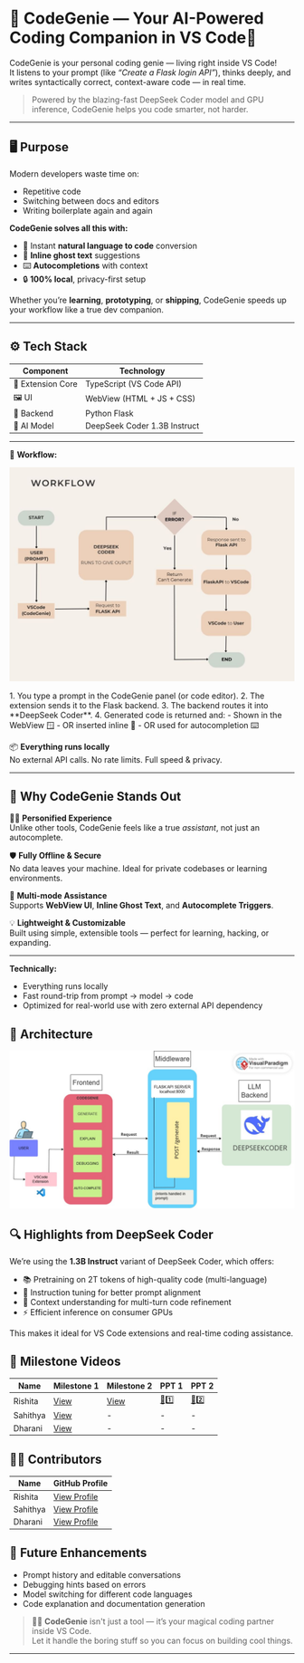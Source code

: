 # 🌟 CodeGenie — Your AI-Powered Coding Companion in VS Code🌟

CodeGenie is your personal coding genie — living right inside VS Code!  
It listens to your prompt (like _“Create a Flask login API”_), thinks deeply, and writes syntactically correct, context-aware code — in real time.

> Powered by the blazing-fast DeepSeek Coder model and GPU inference, CodeGenie helps you code smarter, not harder.

---

## 🖥️ Purpose

Modern developers waste time on:

- Repetitive code
- Switching between docs and editors
- Writing boilerplate again and again

**CodeGenie solves all this with:**

- 🔌 Instant **natural language to code** conversion
- 👻 **Inline ghost text** suggestions
- ⌨️ **Autocompletions** with context
- 🔒 **100% local**, privacy-first setup

Whether you’re **learning**, **prototyping**, or **shipping**, CodeGenie speeds up your workflow like a true dev companion.

---

## ⚙️ Tech Stack

| Component        | Technology                          |
|------------------|--------------------------------------|
| 🧩 Extension Core | TypeScript (VS Code API)             |
| 🖼️ UI             | WebView (HTML + JS + CSS)            |
| 🧠 Backend        | Python Flask                         |
| 🤖 AI Model       | DeepSeek Coder 1.3B Instruct         |

---

📎 **Workflow:**
<p align="center">
  <img src="images/workflow.jpg" alt="CodeGenie Workflow" style="max-width: 100%; height: auto;">
</p>
1. You type a prompt in the CodeGenie panel (or code editor).
2. The extension sends it to the Flask backend.
3. The backend routes it into **DeepSeek Coder**.
4. Generated code is returned and:
   - Shown in the WebView 🪟
   - OR inserted inline 👻
   - OR used for autocompletion ⌨️

📦 **Everything runs locally**  
No external API calls. No rate limits. Full speed & privacy.

---

## 🚀 Why CodeGenie Stands Out

🧞‍♂️ **Personified Experience**  
Unlike other tools, CodeGenie feels like a true _assistant_, not just an autocomplete.

🛡️ **Fully Offline & Secure**  
No data leaves your machine. Ideal for private codebases or learning environments.

🔌 **Multi-mode Assistance**  
Supports **WebView UI**, **Inline Ghost Text**, and **Autocomplete Triggers**.

💡 **Lightweight & Customizable**  
Built using simple, extensible tools — perfect for learning, hacking, or expanding.

---

**Technically:**
- Everything runs locally
- Fast round-trip from prompt → model → code
- Optimized for real-world use with zero external API dependency

## 🧭 Architecture
  <p align="center">
  <img src="images/newArchitecture.jpg" alt="CodeGenie Architecture" style="max-width: 100%; height: auto;">
</p>

## 🔍 Highlights from DeepSeek Coder

We’re using the **1.3B Instruct** variant of DeepSeek Coder, which offers:

- 📚 Pretraining on 2T tokens of high-quality code (multi-language)
- 💬 Instruction tuning for better prompt alignment
- 🧠 Context understanding for multi-turn code refinement
- ⚡ Efficient inference on consumer GPUs

This makes it ideal for VS Code extensions and real-time coding assistance.

## 🎥 Milestone Videos

| Name     | Milestone 1                                 | Milestone 2                                   | PPT 1                                                                                                             | PPT 2 |
|----------|---------------------------------------------|-----------------------------------------------|------------------------------------------------------------------------------------------------------------------|-------|
| Rishita  | [View](https://drive.google.com/file/d/1bTwDQSmYYd9vbuuYqLhpiTxREzWEEck9/view) | [View](https://youtu.be/NEFnJvLpIK0)           |[📄1️⃣](https://1drv.ms/p/c/64e6398f94b36e71/EUeRdcfEg4pBumnGlw3hc1IB1qlq3d6bifZdDE8pqWGKOg?e=ymoaVV)| [📄2️⃣](https://1drv.ms/p/c/64e6398f94b36e71/Ed9euvhtG9RFoVDY9lFeC7sBon2594hXGyYc6icS5T4Org?e=pV8y1I)|
| Sahithya | [View](https://drive.google.com/file/d/1mJbF7ozxCLQqvw7FyljnopEK5JDOJiM8/view) | -                                             | -                                                                                                                | -     |
| Dharani  | [View](https://drive.google.com/file/d/18MQOjsWTWK4gLkTqF9GcNsz8dPn5Kjnb/view) | -                                             | -                                                                                                                | -     |



## 👩‍💻 Contributors

| Name     | GitHub Profile                                |
|----------|-----------------------------------------------|
| Rishita  | [View Profile](https://github.com/Rishita300) |
| Sahithya | [View Profile](https://github.com/Sahithya1804) |
| Dharani  | [View Profile](https://github.com/Dharani-1510) |


## 🌱 Future Enhancements

- Prompt history and editable conversations
- Debugging hints based on errors
- Model switching for different code languages
- Code explanation and documentation generation

> 🧞‍♂️ **CodeGenie** isn't just a tool — it’s your magical coding partner inside VS Code.  
Let it handle the boring stuff so you can focus on building cool things.

---
